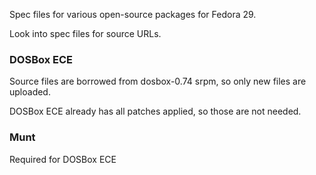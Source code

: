 Spec files for various open-source packages for Fedora 29.

Look into spec files for source URLs.

### DOSBox ECE

Source files are borrowed from dosbox-0.74 srpm, so only new files are uploaded.

DOSBox ECE already has all patches applied, so those are not needed.

### Munt

Required for DOSBox ECE
